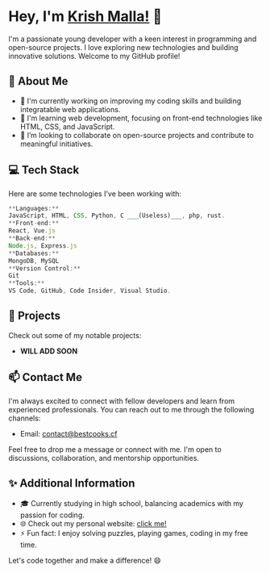 # Hey, I'm [Krish Malla!](https://me.chhris.repl.co) 👋

I'm a passionate young developer with a keen interest in programming and open-source projects. I love exploring new technologies and building innovative solutions. Welcome to my GitHub profile!

## 🌟 About Me

- 🔭 I'm currently working on improving my coding skills and building integratable web applications.
- 🌱 I'm learning web development, focusing on front-end technologies like HTML, CSS, and JavaScript.
- 👯 I’m looking to collaborate on open-source projects and contribute to meaningful initiatives.

## 💻 Tech Stack

Here are some technologies I've been working with:

```js
**Languages:**
JavaScript, HTML, CSS, Python, C ___(Useless)___, php, rust.
**Front-end:**
React, Vue.js
**Back-end:**
Node.js, Express.js
**Databases:**
MongoDB, MySQL
**Version Control:**
Git
**Tools:**
VS Code, GitHub, Code Insider, Visual Studio.
```
## 🚀 Projects

Check out some of my notable projects:

- **WILL ADD SOON**

## 📫 Contact Me

I'm always excited to connect with fellow developers and learn from experienced professionals. You can reach out to me through the following channels:

- Email: [contact@bestcooks.cf](mailto:contact@bestcooks.cf)

Feel free to drop me a message or connect with me. I'm open to discussions, collaboration, and mentorship opportunities.

## ✨ Additional Information

- 🎓 Currently studying in high school, balancing academics with my passion for coding.
- 🌐 Check out my personal website: [click me!](https://me.chhris.repl.co)
- ⚡ Fun fact: I enjoy solving puzzles, playing games, coding in my free time.

Let's code together and make a difference! 😄
